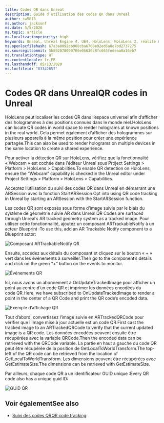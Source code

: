 ```yaml
---
title: Codes QR dans Unreal
description: Guide d’utilisation des codes QR dans Unreal
author: sw5813
ms.author: jacksonf
ms.date: 5/5/2020
ms.topic: article
ms.localizationpriority: high
keywords: Unreal, Unreal Engine 4, UE4, HoloLens, HoloLens 2, réalité mixte, développement, fonctionnalités, documentation, guides, hologrammes, codes qr
ms.openlocfilehash: 67a3a8092ab908cba6768e92ed6a0e7bd2737275
ms.sourcegitcommit: 5b802078090700e06630c8fc665fedeaa0a16eb7
ms.translationtype: HT
ms.contentlocale: fr-FR
ms.lasthandoff: 05/13/2020
ms.locfileid: "83342657"
---
```

# <a name="qr-codes-in-unreal"></a><span data-ttu-id="3b737-104">Codes QR dans Unreal</span><span class="sxs-lookup"><span data-stu-id="3b737-104">QR codes in Unreal</span></span>

<span data-ttu-id="3b737-105">HoloLens peut localiser les codes QR dans l’espace universel afin d’afficher des hologrammes à des positions connues dans le monde réel.</span><span class="sxs-lookup"><span data-stu-id="3b737-105">HoloLens can locate QR codes in world space to render holograms at known positions in the real world.</span></span>  <span data-ttu-id="3b737-106">Cela permet également d’afficher des hologrammes sur plusieurs appareils à la même position pour créer une expérience partagée.</span><span class="sxs-lookup"><span data-stu-id="3b737-106">This can also be used to render holograms on multiple devices in the same location to create a shared experience.</span></span> 

<span data-ttu-id="3b737-107">Pour activer la détection QR sur HoloLens, vérifiez que la fonctionnalité « Webcam » est cochée dans l’éditeur Unreal sous Project Settings > Platform > HoloLens > Capabilities.</span><span class="sxs-lookup"><span data-stu-id="3b737-107">To enable QR detection on HoloLens, ensure the “Webcam” capability is checked in the Unreal editor under Project Settings > Platform > HoloLens > Capabilities.</span></span>  

<span data-ttu-id="3b737-108">Acceptez l’utilisation du suivi des codes QR dans Unreal en démarrant une ARSession avec la fonction StartARSession.</span><span class="sxs-lookup"><span data-stu-id="3b737-108">Opt into using QR code tracking in Unreal by starting an ARSession with the StartARSession function.</span></span> 

<span data-ttu-id="3b737-109">Les codes QR sont exposés sous forme d’image suivie par le biais du système de géométrie suivie AR dans Unreal.</span><span class="sxs-lookup"><span data-stu-id="3b737-109">QR Codes are surfaced through Unreal’s AR tracked geometry system as a tracked image.</span></span>  <span data-ttu-id="3b737-110">Pour utiliser cette fonctionnalité, ajoutez un composant ARTrackableNotify à un acteur Blueprint :</span><span class="sxs-lookup"><span data-stu-id="3b737-110">To use this, add an AR Trackable Notify component to a Blueprint actor:</span></span> 

![Composant ARTrackableNotify QR](images/unreal-spatialmapping-artrackablenotify.PNG)

<span data-ttu-id="3b737-112">Ensuite, accédez aux détails du composant et cliquez sur le bouton « + » vert dans les événements à surveiller.</span><span class="sxs-lookup"><span data-stu-id="3b737-112">Then go to the component’s details and click on the green “+” button on the events to monitor.</span></span>  

![Événements QR](images/unreal-spatialmapping-events.PNG)

<span data-ttu-id="3b737-114">Ici, nous avons un abonnement à OnUpdateTrackedImage pour afficher un point au centre d’un code QR et imprimer les données encodées du code QR.</span><span class="sxs-lookup"><span data-stu-id="3b737-114">Here, we have subscribed to OnUpdateTrackedImage to render a point in the center of a QR Code and print the QR code’s encoded data.</span></span> 

![Exemple d’affichage QR](images/unreal-qr-render.PNG)

<span data-ttu-id="3b737-116">Tout d’abord, convertissez l’image suivie en ARTrackedQRCode pour vérifier que l’image mise à jour actuelle est un code QR.</span><span class="sxs-lookup"><span data-stu-id="3b737-116">First cast the tracked image to an ARTrackedQRCode to verify that the current updated image is a QR code.</span></span>  <span data-ttu-id="3b737-117">Les données encodées peuvent ensuite être récupérées avec la variable QRCode.</span><span class="sxs-lookup"><span data-stu-id="3b737-117">Then the encoded data can be retrieved with the QRCode variable.</span></span>  <span data-ttu-id="3b737-118">La partie en haut à gauche du code QR peut être récupérée de la position de GetLocalToWorldTransform.</span><span class="sxs-lookup"><span data-stu-id="3b737-118">The top-left of the QR code can be retrieved from the location of GetLocalToWorldTransform.</span></span>  <span data-ttu-id="3b737-119">Les dimensions peuvent être récupérées avec GetEstimateSize.</span><span class="sxs-lookup"><span data-stu-id="3b737-119">The dimensions can be retrieved with GetEstimateSize.</span></span> 

<span data-ttu-id="3b737-120">Par ailleurs, chaque code QR a un identificateur GUID unique :</span><span class="sxs-lookup"><span data-stu-id="3b737-120">Every QR code also has a unique guid ID:</span></span> 

![GUID QR](images/unreal-qr-guid.PNG)

## <a name="see-also"></a><span data-ttu-id="3b737-122">Voir également</span><span class="sxs-lookup"><span data-stu-id="3b737-122">See also</span></span>
* [<span data-ttu-id="3b737-123">Suivi des codes QR</span><span class="sxs-lookup"><span data-stu-id="3b737-123">QR code tracking</span></span>](qr-code-tracking.md)
